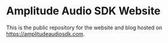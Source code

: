 # Amplitude Audio SDK Website

This is the public repository for the website and blog hosted on https://amplitudeaudiosdk.com.
